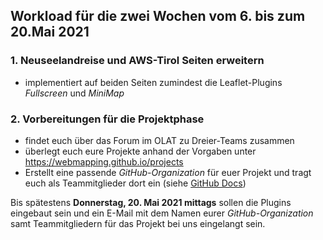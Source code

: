 ## Workload für die zwei Wochen vom 6. bis zum 20.Mai 2021

### 1. Neuseelandreise und AWS-Tirol Seiten erweitern

* implementiert auf beiden Seiten zumindest die Leaflet-Plugins *Fullscreen* und *MiniMap*

### 2. Vorbereitungen für die Projektphase

* findet euch über das Forum im OLAT zu Dreier-Teams zusammen
* überlegt euch eure Projekte anhand der Vorgaben unter <https://webmapping.github.io/projects>
* Erstellt eine passende *GitHub-Organization* für euer Projekt und tragt euch als Teammitglieder dort ein (siehe [GitHub Docs](https://docs.github.com/en/organizations/collaborating-with-groups-in-organizations/creating-a-new-organization-from-scratch))

Bis spätestens **Donnerstag, 20. Mai 2021 mittags** sollen die Plugins eingebaut sein und ein E-Mail mit dem Namen eurer *GitHub-Organization* samt Teammitgliedern für das Projekt bei uns eingelangt sein.
